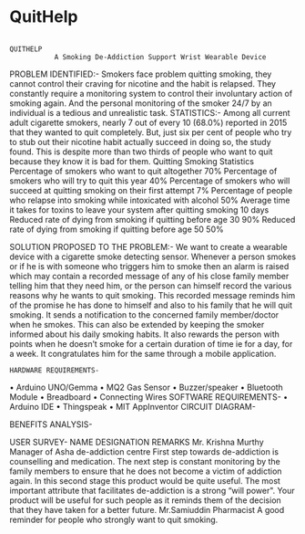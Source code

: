 # QuitHelp
                                                                     QUITHELP
               A Smoking De-Addiction Support Wrist Wearable Device
PROBLEM IDENTIFIED:-
 Smokers face problem quitting smoking, they cannot control their craving for nicotine and the habit is relapsed. They constantly require a monitoring system to control their involuntary action of smoking again. And the personal monitoring of the smoker 24/7 by an individual is a tedious and unrealistic task. 
STATISTICS:-
Among all current adult cigarette smokers, nearly 7 out of every 10 (68.0%) reported in 2015 that they wanted to quit completely. 
But, just six per cent of people who try to stub out their nicotine habit actually succeed in doing so, the study found. This is despite more than two thirds of people who want to quit because they know it is bad for them.
Quitting Smoking Statistics
Percentage of smokers who want to quit altogether	70%
Percentage of smokers who will try to quit this year	40%
Percentage of smokers who will succeed at quitting smoking on their first attempt	7%
Percentage of people who relapse into smoking while intoxicated with alcohol	50%
Average time it takes for toxins to leave your system after quitting smoking	10 days
Reduced rate of dying from smoking if quitting before age 30	90%
Reduced rate of dying from smoking if quitting before age 50	50%

SOLUTION PROPOSED TO THE PROBLEM:-
 	We want to create a wearable device with a cigarette smoke detecting sensor.
 	Whenever a person smokes or if he is  with someone  who triggers  him to smoke  then an alarm is raised which may contain a recorded message  of any of his close family member telling him that they need him, or the  person can himself record the various reasons why he wants to  quit smoking.
 	This recorded message reminds him of the promise he has done to himself and also to his family that he will quit smoking.
 	It sends a notification to the concerned family member/doctor when he smokes.
 	This can also be extended by keeping the smoker informed about his daily smoking habits.
 	It also rewards the person with points when he doesn’t smoke for a certain duration of time ie for a day, for a week. It congratulates him for the same through a mobile application.



    HARDWARE REQUIREMENTS-
•	Arduino UNO/Gemma
•	MQ2 Gas Sensor
•	Buzzer/speaker
•	Bluetooth Module
•	Breadboard
•	Connecting Wires
   SOFTWARE REQUIREMENTS-
•	Arduino IDE
•	Thingspeak
•	MIT AppInventor
CIRCUIT DIAGRAM-
 
BENEFITS ANALYSIS-
 





USER SURVEY-
NAME	DESIGNATION	REMARKS
Mr. Krishna Murthy	Manager of Asha de-addiction centre	First step towards de-addiction is  counselling and medication. The next step is constant monitoring by the family members to ensure that he does not become a victim of addiction again. In this second stage this product would be quite useful. The most important attribute that facilitates de-addiction is a strong “will power". Your product will be useful for such people as it reminds them of the decision that they have taken for a better future.
Mr.Samiuddin	Pharmacist	A good reminder for people who strongly want to quit smoking.

